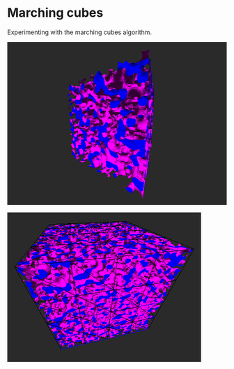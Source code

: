 # Marching cubes

Experimenting with the marching cubes algorithm.

![Result](./images/chunk72-frontback_shaded.png)

![Result](./images/chunk128.png)
